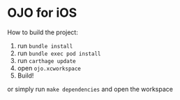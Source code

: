 # OJO for iOS

How to build the project:

1. run `bundle install`
1. run `bundle exec pod install`
1. run `carthage update`
1. open `ojo.xcworkspace`
1. Build!

or simply run `make dependencies` and open the workspace
